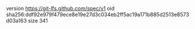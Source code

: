 version https://git-lfs.github.com/spec/v1
oid sha256:ddf92e979f479ece8e19e27d3c034eb2ff5ac19a171b885d2513e8573d03a163
size 341
